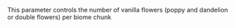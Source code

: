 This parameter controls the number of vanilla flowers (poppy and dandelion or double flowers) per biome chunk